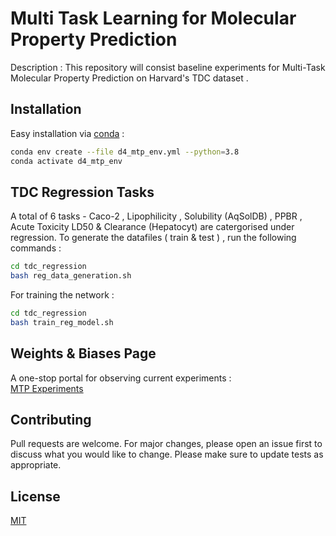 # Multi Task Learning for Molecular Property Prediction

Description : This repository will consist baseline experiments for Multi-Task Molecular Property Prediction on Harvard's TDC dataset . 

## Installation
Easy installation via [conda](https://www.anaconda.com/) : 
```bash
conda env create --file d4_mtp_env.yml --python=3.8 
conda activate d4_mtp_env
```
## TDC Regression Tasks 
A total of 6 tasks - Caco-2 , Lipophilicity , Solubility (AqSolDB) , PPBR , Acute Toxicity LD50 & Clearance (Hepatocyt) are catergorised under regression. To generate the datafiles ( train & test ) , run the following commands : 
```bash
cd tdc_regression
bash reg_data_generation.sh 
```
For training the network : 
```bash
cd tdc_regression
bash train_reg_model.sh 
```
## Weights & Biases Page 
A one-stop portal for observing current experiments :  
[MTP Experiments ](https://wandb.ai/amber1121/D4%20Molecular%20Property%20Prediction?workspace=user-amber1121) 

## Contributing
Pull requests are welcome. For major changes, please open an issue first to discuss what you would like to change.
Please make sure to update tests as appropriate.

## License
[MIT](https://choosealicense.com/licenses/mit/)


